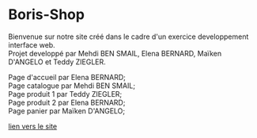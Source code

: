 # Boris-Shop
Bienvenue sur notre site créé dans le cadre d'un exercice developpement interface web.  
Projet developpé par Mehdi BEN SMAIL, Elena BERNARD, Maïken D'ANGELO et Teddy ZIEGLER.  
  
Page d'accueil par Elena BERNARD;  
Page catalogue par Mehdi BEN SMAIL;  
Page produit 1 par Teddy ZIEGLER;  
Page produit 2 par Elena BERNARD;  
Page panier par Maïken D'ANGELO;  


[lien vers le site](https://maikendangelo.github.io/Boris-Shop/)
